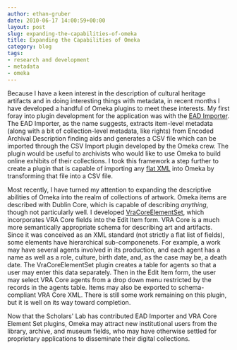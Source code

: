 ```yaml
---
author: ethan-gruber
date: 2010-06-17 14:00:59+00:00
layout: post
slug: expanding-the-capabilities-of-omeka
title: Expanding the Capabilities of Omeka
category: blog
tags:
- research and development
- metadata
- omeka
---
```


Because I have a keen interest in the description of cultural heritage artifacts and in doing interesting things with metadata, in recent months I have developed a handful of Omeka plugins to meet these interests.  My first foray into plugin development for the application was with the [EAD Importer](https://addons.omeka.org/svn/plugins/EadImporter/).  The EAD Importer, as the name suggests, extracts item-level metadata (along with a bit of collection-level metadata, like rights) from Encoded Archival Description finding aids and generates a CSV file which can be imported through the CSV Import plugin developed by the Omeka crew.  The plugin would be useful to archivists who would like to use Omeka to build online exhibits of their collections.  I took this framework a step further to create a plugin that is capable of importing any [flat XML](https://addons.omeka.org/svn/plugins/GenericXmlImporter/trunk/) into Omeka by transforming that file into a CSV file.

Most recently, I have turned my attention to expanding the descriptive abilities of Omeka into the realm of collections of artwork.  Omeka items are described with Dublin Core, which is capable of describing _anything_, though not particularly well.  I developed [VraCoreElementSet](https://addons.omeka.org/svn/plugins/VraCoreElementSet/trunk/), which incorporates VRA Core fields into the Edit Item form.  VRA Core is a much more semantically appropriate schema for describing art and artifacts.  Since it was conceived as an XML standard (not strictly a flat list of fields), some elements have hierarchical sub-componenets.  For example, a work may have several agents involved in its production, and each agent has a name as well as a role, culture, birth date, and, as the case may be, a death date.  The VraCoreElementSet plugin creates a table for agents so that a user may enter this data separately.  Then in the Edit Item form, the user may select VRA Core agents from a drop down menu restricted by the records in the agents table.  Items may also be exported to schema-compliant VRA Core XML.  There is still some work remaining on this plugin, but it is well on its way toward completion.

Now that the Scholars' Lab has contributed EAD Importer and VRA Core Element Set plugins, Omeka may attract new institutional users from the library, archive, and museum fields, who may have otherwise settled for proprietary applications to disseminate their digital collections.
